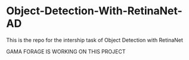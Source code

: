# Object-Detection-With-RetinaNet-AD
This is the repo for the intership task of Object Detection with RetinaNet

GAMA FORAGE IS WORKING ON THIS PROJECT
